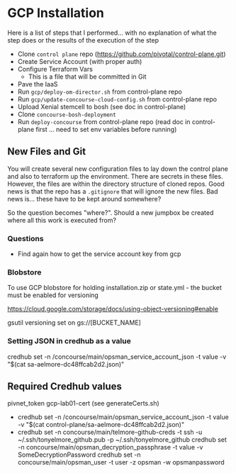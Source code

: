 # GCP Installation

Here is a list of steps that I performed... with no explanation of what the step does or the results of the execution of the step

* Clone `control plane` repo (https://github.com/pivotal/control-plane.git)
* Create Service Account (with proper auth)
* Configure Terraform Vars
  * This is a file that will be committed in Git
* Pave the IaaS
* Run `gcp/deploy-om-director.sh` from control-plane repo 
* Run `gcp/update-concourse-cloud-config.sh` from control-plane repo
* Upload Xenial stemcell to bosh (see doc in control-plane)
* Clone `concourse-bosh-deployment`
* Run `deploy-concourse` from control-plane repo (read doc in control-plane first ... need to set env variables before running)

## New Files and Git

You will create several new configuration files to lay down the control plane and also to terraform up the environment.  There are secrets in these files.  However, the files are within the directory structure of cloned repos.  Good news is that the repo has a `.gitignore` that will ignore the new files.  Bad news is... these have to be kept around somewhere?

So the question becomes "where?".  Should a new jumpbox be created where all this work is executed from?

### Questions

* Find again how to get the service account key from gcp

### Blobstore

To use GCP blobstore for holding installation.zip or state.yml - the bucket must be enabled for versioning

https://cloud.google.com/storage/docs/using-object-versioning#enable

gsutil versioning set on gs://[BUCKET_NAME]

### Setting JSON in credhub as a value
credhub set -n /concourse/main/opsman_service_account_json -t value -v "$(cat sa-aelmore-dc48ffcab2d2.json)"

## Required Credhub values
pivnet_token
gcp-lab01-cert                  (see generateCerts.sh)
* credhub set -n /concourse/main/opsman_service_account_json -t value -v "$(cat control-plane/sa-aelmore-dc48ffcab2d2.json)"
* credhub set -n concourse/main/telmore-github-creds -t ssh -u ~/.ssh/tonyelmore_github.pub -p ~/.ssh/tonyelmore_github
credhub set -n concourse/main/opsman_decryption_passphrase -t value -v SomeDecryptionPassword
credhub set -n concourse/main/opsman_user -t user -z opsman -w opsmanpassword
